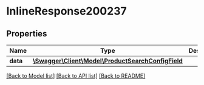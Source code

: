 # InlineResponse200237

## Properties
Name | Type | Description | Notes
------------ | ------------- | ------------- | -------------
**data** | [**\Swagger\Client\Model\ProductSearchConfigField**](ProductSearchConfigField.md) |  | [optional] 

[[Back to Model list]](../../README.md#documentation-for-models) [[Back to API list]](../../README.md#documentation-for-api-endpoints) [[Back to README]](../../README.md)

